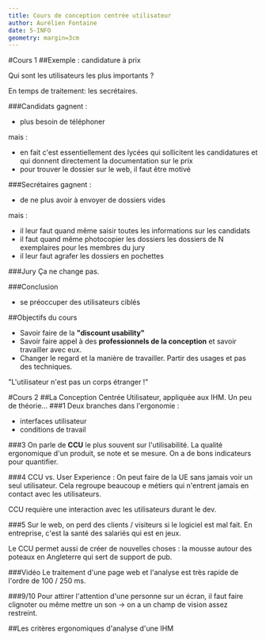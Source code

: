 ```yaml
---
title: Cours de conception centrée utilisateur
author: Aurélien Fontaine
date: 5-INFO
geometry: margin=3cm
---
```


#Cours 1
##Exemple : candidature à prix

Qui sont les utilisateurs les plus importants ?

En temps de traitement: les secrétaires.

###Candidats
gagnent :

- plus besoin de téléphoner

mais :

- en fait c'est essentiellement des lycées qui sollicitent les candidatures et qui donnent directement la documentation sur le prix
- pour trouver le dossier sur le web, il faut être motivé

###Secrétaires
gagnent :

- de ne plus avoir à envoyer de dossiers vides

mais :

- il leur faut quand même saisir toutes les informations sur les candidats
- il faut quand même photocopier les dossiers les dossiers de N exemplaires pour les membres du jury
- il leur faut agrafer les dossiers en pochettes

###Jury
Ça ne change pas.

###Conclusion

- se préoccuper des utilisateurs ciblés


##Objectifs du cours

- Savoir faire de la __"discount usability"__
- Savoir faire appel à des __professionnels de la conception__ et savoir travailler avec eux.
- Changer le regard et la manière de travailler. Partir des usages et pas des techniques.

"L'utilisateur n'est pas un corps étranger !"

#Cours 2
##La Conception Centrée Utilisateur, appliquée aux IHM. Un peu de théorie...
###1
Deux branches dans l'ergonomie :

- interfaces utilisateur
- conditions de travail

###3
On parle de __CCU__ le plus souvent sur l'utilisabilité. La qualité ergonomique d'un produit, se note et se mesure. On a de bons indicateurs pour quantifier.

###4
CCU vs. User Experience : On peut faire de la UE sans jamais voir un seul utilisateur. Cela regroupe beaucoup e métiers qui n'entrent jamais en contact avec les utilisateurs.

CCU requière une interaction avec les utilisateurs durant le dev.

###5
Sur le web, on perd des clients / visiteurs si le logiciel est mal fait. En entreprise, c'est la santé des salariés qui est en jeux.

Le CCU permet aussi de créer de nouvelles choses : la mousse autour des poteaux en Angleterre qui sert de support de pub.

###Vidéo
Le traitement d'une page web et l'analyse est très rapide de l'ordre de 100 / 250 ms.

###9/10
Pour attirer l'attention d'une personne sur un écran, il faut faire clignoter ou même mettre un son -> on a un champ de vision assez restreint.

##Les critères ergonomiques d'analyse d'une IHM
